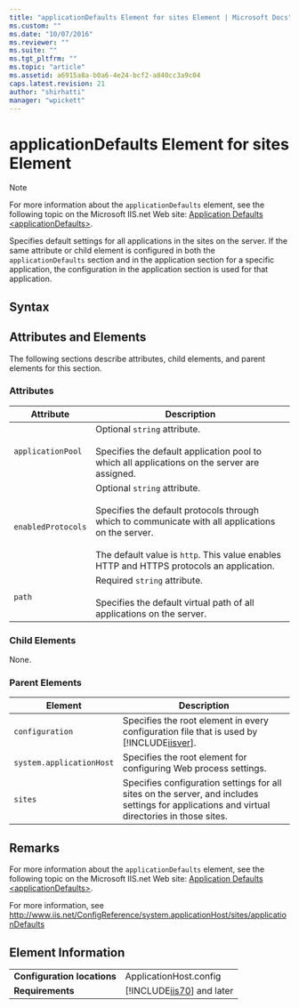```yaml
---
title: "applicationDefaults Element for sites Element | Microsoft Docs"
ms.custom: ""
ms.date: "10/07/2016"
ms.reviewer: ""
ms.suite: ""
ms.tgt_pltfrm: ""
ms.topic: "article"
ms.assetid: a6915a8a-b0a6-4e24-bcf2-a840cc3a9c04
caps.latest.revision: 21
author: "shirhatti"
manager: "wpickett"
---
```

# applicationDefaults Element for sites Element
> [!NOTE]
>  For more information about the `applicationDefaults` element, see the following topic on the Microsoft IIS.net Web site: [Application Defaults \<applicationDefaults>](http://www.iis.net/ConfigReference/system.applicationHost/sites/applicationDefaults).  
  
 Specifies default settings for all applications in the sites on the server. If the same attribute or child element is configured in both the `applicationDefaults` section and in the application section for a specific application, the configuration in the application section is used for that application.  
  
## Syntax  
  
## Attributes and Elements  
 The following sections describe attributes, child elements, and parent elements for this section.  
  
### Attributes  
  
|Attribute|Description|  
|---------------|-----------------|  
|`applicationPool`|Optional `string` attribute.<br /><br /> Specifies the default application pool to which all applications on the server are assigned.|  
|`enabledProtocols`|Optional `string` attribute.<br /><br /> Specifies the default protocols through which to communicate with all applications on the server.<br /><br /> The default value is `http`. This value enables HTTP and HTTPS protocols an application.|  
|`path`|Required `string` attribute.<br /><br /> Specifies the default virtual path of all applications on the server.|  
  
### Child Elements  
 None.  
  
### Parent Elements  
  
|Element|Description|  
|-------------|-----------------|  
|`configuration`|Specifies the root element in every configuration file that is used by [!INCLUDE[iisver](../../reference/admin/includes/iisver-md.md)].|  
|`system.applicationHost`|Specifies the root element for configuring Web process settings.|  
|`sites`|Specifies configuration settings for all sites on the server, and includes settings for applications and virtual directories in those sites.|  
  
## Remarks  
 For more information about the `applicationDefaults` element, see the following topic on the Microsoft IIS.net Web site: [Application Defaults \<applicationDefaults>](http://www.iis.net/ConfigReference/system.applicationHost/sites/applicationDefaults).  
  
 For more information, see http://www.iis.net/ConfigReference/system.applicationHost/sites/applicationDefaults  
  
## Element Information  
  
|||  
|-|-|  
|**Configuration locations**|ApplicationHost.config|  
|**Requirements**|[!INCLUDE[iis70](../../reference/admin/includes/iis70-md.md)] and later|